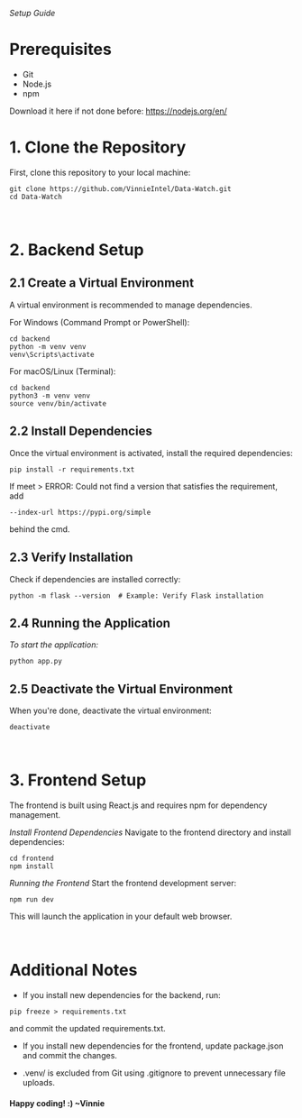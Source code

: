 *Setup Guide*

# Prerequisites
- Git
- Node.js
- npm

Download it here if not done before: https://nodejs.org/en/

# 1. Clone the Repository

First, clone this repository to your local machine:
```
git clone https://github.com/VinnieIntel/Data-Watch.git
cd Data-Watch
```
<br/>

# 2. Backend Setup

## 2.1 Create a Virtual Environment

A virtual environment is recommended to manage dependencies.

For Windows (Command Prompt or PowerShell):

```
cd backend
python -m venv venv
venv\Scripts\activate
```

For macOS/Linux (Terminal):
```
cd backend
python3 -m venv venv
source venv/bin/activate
```

## 2.2 Install Dependencies

Once the virtual environment is activated, install the required dependencies:

```
pip install -r requirements.txt
```
If meet > ERROR: Could not find a version that satisfies the requirement, 
add 
```
--index-url https://pypi.org/simple
```
behind the cmd.

## 2.3 Verify Installation

Check if dependencies are installed correctly:
```
python -m flask --version  # Example: Verify Flask installation
```

## 2.4 Running the Application

_To start the application:_
```
python app.py
```


## 2.5 Deactivate the Virtual Environment

When you're done, deactivate the virtual environment:

```
deactivate
```

<br/>

# 3. Frontend Setup
The frontend is built using React.js and requires npm for dependency management.

_Install Frontend Dependencies_
Navigate to the frontend directory and install dependencies:
```
cd frontend
npm install
```
_Running the Frontend_
Start the frontend development server:
```
npm run dev
```
This will launch the application in your default web browser.

<br/>

# Additional Notes

- If you install new dependencies for the backend, run:
```
pip freeze > requirements.txt
```
and commit the updated requirements.txt.

- If you install new dependencies for the frontend, update package.json and commit the changes.

- .venv/ is excluded from Git using .gitignore to prevent unnecessary file uploads.

#### Happy coding! :) ~Vinnie